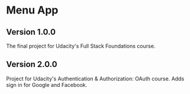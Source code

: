 # Menu App
## Version 1.0.0
The final project for Udacity's Full Stack Foundations course.

## Version 2.0.0 
Project for Udacity's Authentication & Authorization: OAuth course. Adds sign in for Google and Facebook.